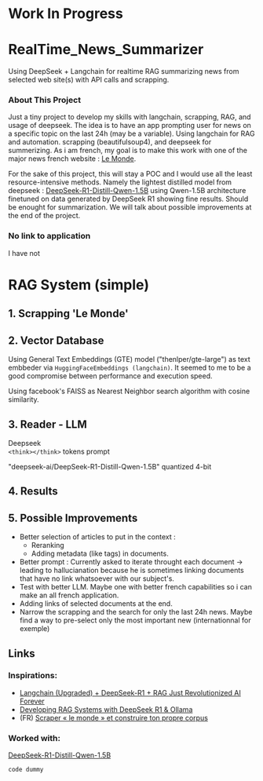 # Work In Progress

# RealTime_News_Summarizer
Using DeepSeek + Langchain for realtime RAG summarizing news from selected web site(s) with API calls and scrapping.

### About This Project
Just a tiny project to develop my skills with langchain, scrapping, RAG, and usage of deepseek.
The idea is to have an app prompting user for news on a specific topic on the last 24h (may be a variable). Using langchain for RAG and automation. scrapping (beautifulsoup4), and deepseek for summerizing. 
As i am french, my goal is to make this work with one of the major news french website : [Le Monde](https://www.lemonde.fr/).

For the sake of this project, this will stay a POC and I would use all the least resource-intensive methods. Namely the lightest distilled model from deepseek : [DeepSeek-R1-Distill-Qwen-1.5B](https://huggingface.co/deepseek-ai/DeepSeek-R1-Distill-Qwen-1.5B) using Qwen-1.5B architecture finetuned on data generated by DeepSeek R1 showing fine results. Should be enought for summarization. We will talk about possible improvements at the end of the project.

### No link to application
I have not 

# RAG System (simple)


## 1. Scrapping 'Le Monde'

## 2. Vector Database

Using General Text Embeddings (GTE) model ("thenlper/gte-large") as text embbeder via `HuggingFaceEmbeddings (langchain)`. It seemed to me to be a good compromise between performance and execution speed.

Using facebook's FAISS as Nearest Neighbor search algorithm with cosine similarity. 

## 3. Reader - LLM
Deepseek  
`<think></think>` tokens
prompt


"deepseek-ai/DeepSeek-R1-Distill-Qwen-1.5B" quantized 4-bit

## 4. Results

## 5. Possible Improvements
- Better selection of articles to put in the context :
    - Reranking
    - Adding metadata (like tags) in documents.
- Better prompt : Currently asked to iterate throught each document -> leading to hallucianation because he is sometimes linking documents that have no link whatsoever with our subject's.
- Test with better LLM. Maybe one with better french capabilities so i can make an all french application.
- Adding links of selected documents at the end.
- Narrow the scrapping and the search for only the last 24h news. Maybe find a way to pre-select only the most important new (internationnal for exemple)



## Links
### Inspirations:
- [Langchain (Upgraded) + DeepSeek-R1 + RAG Just Revolutionized AI Forever](https://pub.towardsai.net/langchain-upgraded-deepseek-r1-rag-just-revolutionized-ai-forever-27dcbb0e3493)
- [Developing RAG Systems with DeepSeek R1 & Ollama](https://sebastian-petrus.medium.com/developing-rag-systems-with-deepseek-r1-ollama-f2f561cfda97)
- (FR) [Scraper « le monde » et construire ton propre corpus](https://xiaoouwang.medium.com/scraper-le-monde-et-construire-ton-propre-corpus-d47fa81eb3d9)
### Worked with:
[DeepSeek-R1-Distill-Qwen-1.5B](https://huggingface.co/deepseek-ai/DeepSeek-R1-Distill-Qwen-1.5B)


```python
code dummy
```